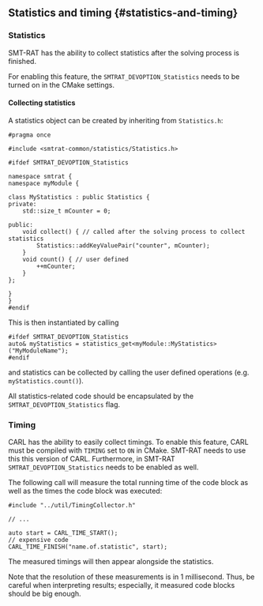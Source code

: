 ## Statistics and timing {#statistics-and-timing}

### Statistics

SMT-RAT has the ability to collect statistics after the solving process is finished.

For enabling this feature, the `SMTRAT_DEVOPTION_Statistics` needs to be turned on in the CMake settings.

#### Collecting statistics

A statistics object can be created by inheriting from `Statistics.h`:

```
#pragma once

#include <smtrat-common/statistics/Statistics.h>

#ifdef SMTRAT_DEVOPTION_Statistics

namespace smtrat {
namespace myModule {

class MyStatistics : public Statistics {
private:
    std::size_t mCounter = 0;

public:
    void collect() { // called after the solving process to collect statistics
        Statistics::addKeyValuePair("counter", mCounter);
    }
    void count() { // user defined
        ++mCounter;
    }
};

}
}
#endif
```

This is then instantiated by calling

    #ifdef SMTRAT_DEVOPTION_Statistics
    auto& myStatistics = statistics_get<myModule::MyStatistics>("MyModuleName");
    #endif

and statistics can be collected by calling the user defined operations (e.g. `myStatistics.count()`).

All statistics-related code should be encapsulated by the `SMTRAT_DEVOPTION_Statistics` flag.

### Timing

CARL has the ability to easily collect timings. To enable this feature, CARL must be compiled with `TIMING` set to `ON` in CMake. SMT-RAT needs to use this this version of CARL. Furthermore, in SMT-RAT `SMTRAT_DEVOPTION_Statistics` needs to be enabled as well.

The following call will measure the total running time of the code block as well as the times the code block was executed:

    #include "../util/TimingCollector.h"

    // ...

    auto start = CARL_TIME_START();
	// expensive code
	CARL_TIME_FINISH("name.of.statistic", start);


The measured timings will then appear alongside the statistics.

Note that the resolution of these measurements is in 1 millisecond. Thus, be careful when interpreting results; especially, it measured code blocks should be big enough.